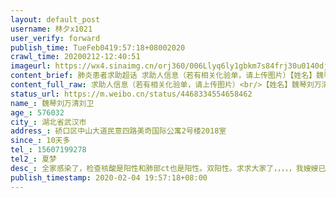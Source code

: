 ```yaml
---
layout: default_post
username: 林夕x1021
user_verify: forward
publish_time: TueFeb0419:57:18+08002020
crawl_time: 20200212-12:40:51
imageurl: https://wx4.sinaimg.cn/orj360/006Llyq6ly1gbkm7s84frj30u0140djb.jpg,https://wx1.sinaimg.cn/orj360/006Llyq6ly1gbkm7sk1x4j30ob177mzv.jpg,https://wx4.sinaimg.cn/orj360/006Llyq6ly1gbkm7st5pvj30u0140jwt.jpg,https://wx4.sinaimg.cn/orj360/006Llyq6ly1gbkm7t3mqoj30u0140tdy.jpg
content_brief: 肺炎患者求助超话 求助人信息（若有相关化验单，请上传图片）【姓名】魏琴 刘万清 刘卫【年龄】57     60     32【所在城市】湖北省武汉市【所在小区、社区】硚口区中山大道民意四路美奇国际公寓2号楼2018室【患病时间】10天多【联系方式】15607199278【其他紧急联系人】夏梦【病情描述】 ...全文
content_full_raw: 求助人信息（若有相关化验单，请上传图片）<br/>【姓名】魏琴刘万清刘卫<br/>【年龄】576032<br/>【所在城市】湖北省武汉市<br/>【所在小区、社区】硚口区中山大道民意四路美奇国际公寓2号楼2018室<br/>【患病时间】10天多<br/>【联系方式】15607199278<br/>【其他紧急联系人】夏梦<br/>【病情描述】全家感染了，检查核酸是阳性和肺部ct也是阳性。双阳性。求求大家了，，，，，我嫂嫂已将生命停在了武汉协和西院，我可怜、无助的哥哥、侄子还在那无人收治，，，，可怜的哥哥啊，，，谁能帮帮他，，，，救救他，，，，我跪求天下的好心的人们啊，，，救救他们吧，电话15629011908刘万清15629854888魏俊<adata-url="http://t.cn/R2WxQOQ"href="http://weibo.com/p/1001018008642010000000000"data-hide=""><spanclass='url-icon'><imgstyle='width:1rem;height:1rem'src='https://h5.sinaimg.cn/upload/2015/09/25/3/timeline_card_small_location_default.png'></span><spanclass="surl-text">武汉</span></a>
status_url: https://m.weibo.cn/status/4468334554658462
name_: 魏琴刘万清刘卫
age_: 576032
city_: 湖北省武汉市
address_: 硚口区中山大道民意四路美奇国际公寓2号楼2018室
since_: 10天多
tel_: 15607199278
tel2_: 夏梦
desc_: 全家感染了，检查核酸是阳性和肺部ct也是阳性。双阳性。求求大家了，，，，，我嫂嫂已将生命停在了武汉协和西院，我可怜、无助的哥哥、侄子还在那无人收治，，，，可怜的哥哥啊，，，谁能帮帮他，，，，救救他，，，，我跪求天下的好心的人们啊，，，救救他们吧，电话15629011908刘万清15629854888魏俊<adata-url="http//t.cn/R2WxQOQ"href="http//weibo.com/p/1001018008642010000000000"data-hide=""><spanclass='url-icon'><imgstyle='width1rem;height1rem'src='https//h5.sinaimg.cn/upload/2015/09/25/3/timeline_card_small_location_default.png'></span><spanclass="surl-text">武汉</span></a>
publish_timestamp: 2020-02-04 19:57:18+08:00
---
```

